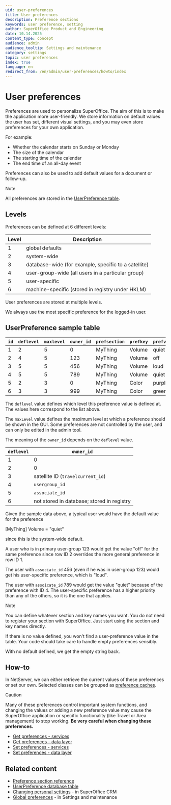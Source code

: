 ```yaml
---
uid: user-preferences
title: User preferences
description: Preference sections
keywords: user preference, setting
author: SuperOffice Product and Engineering
date: 10.14.2025
content_type: concept
audience: admin
audience_tooltip: Settings and maintenance
category: settings
topic: user preferences
index: true
language: en
redirect_from: /en/admin/user-preferences/howto/index
---
```


# User preferences

Preferences are used to personalize SuperOffice. The aim of this is to make the application more user-friendly. We store information on default values the user has set, different visual settings, and you may even store preferences for your own application.

For example:

* Whether the calendar starts on Sunday or Monday
* The size of the calendar
* The starting time of the calendar
* The end time of an all-day event

Preferences can also be used to add default values for a document or follow-up.

> [!NOTE]
> All preferences are stored in the [UserPreference table][6].

## Levels

Preferences can be defined at 6 different levels:

| Level | Description |
|---|---|
| 1 | global defaults |
| 2 | system-wide |
| 3 | database-wide (for example, specific to a satellite) |
| 4 | user-group-wide (all users in a particular group) |
| 5 | user-specific |
| 6 | machine-specific (stored in registry under HKLM) |

User preferences are stored at multiple levels.

We always use the most specific preference for the logged-in user.

## UserPreference sample table

| `id` | `deflevel` | `maxlevel` | `owner_id` | `prefsection` | `prefkey` | `prefvalue` |
|---|---|---|---|---|---|---|
| 1 | 2 | 5 | 0   | MyThing | Volume | quiet  |
| 2 | 4 | 5 | 123 | MyThing | Volume | off    |
| 3 | 5 | 5 | 456 | MyThing | Volume | loud   |
| 4 | 5 | 5 | 789 | MyThing | Volume | quiet  |
| 5 | 2 | 3 | 0   | MyThing | Color  | purple |
| 6 | 3 | 3 | 999 | MyThing | Color  | green  |

The `deflevel` value defines which level this preference value is defined at. The values here correspond to the list above.

The `maxLevel` value defines the maximum level at which a preference should be shown in the GUI. Some preferences are not controlled by the user, and can only be edited in the admin tool.

The meaning of the `owner_id` depends on the `deflevel` value.

| `deflevel` | `owner_id` |
|---|---|
| 1 | 0 |
| 2 | 0 |
| 3 | satellite ID (`travelcurrent_id`) |
| 4 | `usergroup_id` |
| 5 | `associate_id` |
| 6 | not stored in database; stored in registry |

Given the sample data above, a typical user would have the default value for the preference

\[MyThing\] Volume = "quiet"

since this is the system-wide default.

A user who is in primary user-group 123 would get the value "off" for the same preference since row ID 2 overrides the more general preference in row ID 1.

The user with `associate_id` 456 (even if he was in user-group 123) would get his user-specific preference, which is "loud".

The user with `assoicate_id` 789 would get the value "quiet" because of the preference with ID 4. The user-specific preference has a higher priority than any of the others, so it is the one that applies.

> [!NOTE]
> You can define whatever section and key names you want. You do not need to register your section with SuperOffice. Just start using the section and key names directly.
>
> If there is no value defined, you won't find a user-preference value in the table. Your code should take care to handle empty preferences sensibly.

With no default defined, we get the empty string back.

## How-to

In NetServer, we can either retrieve the current values of these preferences or set our own. Selected classes can be grouped as [preference caches][5].

> [!CAUTION]
> Many of these preferences control important system functions, and changing the values or adding a new preference value may cause the SuperOffice application or specific functionality (like Travel or Area management) to stop working. **Be very careful when changing these preferences.**

* [Get preferences - services][1]
* [Get preferences - data layer][3]
* [Set preferences - services][2]
* [Set preferences - data layer][4]

## Related content

* [Preference section reference][7]
* [UserPreference database table][6]
* [Changing personal settings][8] - in SuperOffice CRM
* [Global preferences][9] - in Settings and maintenance

<!-- Referenced links -->
[1]: ../../../api/web-services/howto/user-preferences/get-preferences-preferenceagent.md
[2]: ../../../api/web-services/howto/user-preferences/set-preferences-preferenceagent.md
[3]: ../../../api/entities/howto/user-preferences/get-preferences-sopreference.md
[4]: ../../../api/entities/howto/user-preferences/set-preferences-sopreference.md
[5]: ../../../api/caching/superoffice-crm-security.md
[6]: ../../../database/tables/userpreference.md
[7]: reference/appointment-dialog.md
[8]: ../../../learn/getting-started/preferences.md
[9]: ../preferences/learn/index.md
